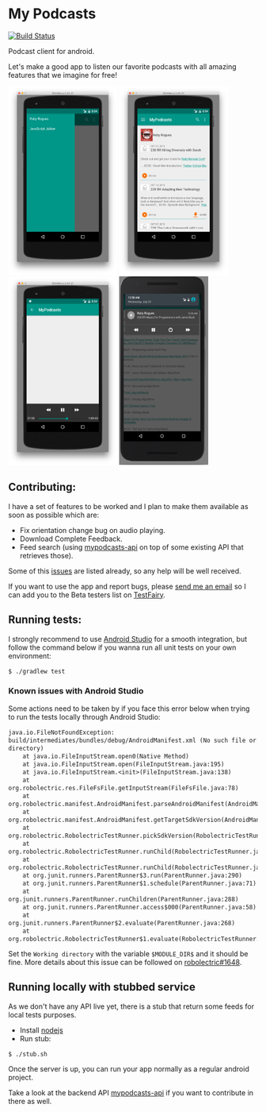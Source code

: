# My Podcasts

[![Build Status](https://snap-ci.com/alabeduarte/mypodcasts-android/branch/master/build_image)](https://snap-ci.com/alabeduarte/mypodcasts-android/branch/master)

Podcast client for android.

Let's make a good app to listen our favorite podcasts with all amazing features that we imagine for free!

<img src="screenshots/menu.png" width="220" height="380" />
<img src="screenshots/latest_episodes.png" width="220" height="380" />
<img src="screenshots/player.png" width="220" height="380" />
<img src="screenshots/media_control_notification.png" width="180" height="380" />

## Contributing:
I have a set of features to be worked and I plan to make them available as soon as possible which are:

* Fix orientation change bug on audio playing.
* Download Complete Feedback.
* Feed search (using [mypodcasts-api](https://github.com/alabeduarte/mypodcasts-api) on top of some existing API that retrieves those). 
 
Some of this [issues](https://github.com/alabeduarte/mypodcasts-android/issues) are listed already, so any help will be well received.

If you want to use the app and report bugs, please [send me an email](alabeduarte@gmail.com) so I can add you to the Beta testers list on [TestFairy](https://free.testfairy.com).

## Running tests:
I strongly recommend to use [Android Studio](http://developer.android.com/sdk/index.html) for a smooth integration, but follow the command below if you wanna run all unit tests on your own environment:

```
$ ./gradlew test
```

### Known issues with Android Studio

Some actions need to be taken by if you face this error below when trying to run the tests locally through Android Studio:

```
java.io.FileNotFoundException: build/intermediates/bundles/debug/AndroidManifest.xml (No such file or directory)
	at java.io.FileInputStream.open0(Native Method)
	at java.io.FileInputStream.open(FileInputStream.java:195)
	at java.io.FileInputStream.<init>(FileInputStream.java:138)
	at org.robolectric.res.FileFsFile.getInputStream(FileFsFile.java:78)
	at org.robolectric.manifest.AndroidManifest.parseAndroidManifest(AndroidManifest.java:130)
	at org.robolectric.manifest.AndroidManifest.getTargetSdkVersion(AndroidManifest.java:480)
	at org.robolectric.RobolectricTestRunner.pickSdkVersion(RobolectricTestRunner.java:380)
	at org.robolectric.RobolectricTestRunner.runChild(RobolectricTestRunner.java:173)
	at org.robolectric.RobolectricTestRunner.runChild(RobolectricTestRunner.java:63)
	at org.junit.runners.ParentRunner$3.run(ParentRunner.java:290)
	at org.junit.runners.ParentRunner$1.schedule(ParentRunner.java:71)
	at org.junit.runners.ParentRunner.runChildren(ParentRunner.java:288)
	at org.junit.runners.ParentRunner.access$000(ParentRunner.java:58)
	at org.junit.runners.ParentRunner$2.evaluate(ParentRunner.java:268)
	at org.robolectric.RobolectricTestRunner$1.evaluate(RobolectricTestRunner.java:140)
```

Set the `Working directory` with the variable `$MODULE_DIR$` and it should be fine.
More details about this issue can be followed on [robolectric#1648](https://github.com/robolectric/robolectric/issues/1648).

## Running locally with stubbed service

As we don't have any API live yet, there is a stub that return some feeds for local tests purposes.

- Install [nodejs](https://nodejs.org/)
- Run stub:
```
$ ./stub.sh
```

Once the server is up, you can run your app normally as a regular android project.

Take a look at the backend API [mypodcasts-api](https://github.com/alabeduarte/mypodcasts-api) if you want to contribute in there as well.
